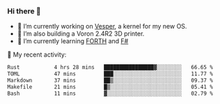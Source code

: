 ### Hi there 👋

<!--
**berkus/berkus** is a ✨ _special_ ✨ repository because its `README.md` (this file) appears on your GitHub profile.

Here are some ideas to get you started:

- 🔭 I’m currently working on ...
- 🌱 I’m currently learning ...
- 👯 I’m looking to collaborate on ...
- 🤔 I’m looking for help with ...
- 💬 Ask me about ...
- 📫 How to reach me: ...
- 😄 Pronouns: ...
- ⚡ Fun fact: ...
-->

- 🔭 I’m currently working on [Vesper](https://github.com/metta-systems/vesper), a kernel for my new OS.
- 🔭 I’m also building a Voron 2.4R2 3D printer.
- 🌱 I’m currently learning [FORTH](http://forth.com/starting-forth/) and [F#](https://fsharpforfunandprofit.com/)

💼 My recent activity:

<!--START_SECTION:waka-->

```txt
Rust           4 hrs 28 mins   ████████████████▓░░░░░░░░   66.65 %
TOML           47 mins         ███░░░░░░░░░░░░░░░░░░░░░░   11.77 %
Markdown       37 mins         ██▒░░░░░░░░░░░░░░░░░░░░░░   09.37 %
Makefile       21 mins         █▒░░░░░░░░░░░░░░░░░░░░░░░   05.41 %
Bash           11 mins         ▓░░░░░░░░░░░░░░░░░░░░░░░░   02.79 %
```

<!--END_SECTION:waka-->
